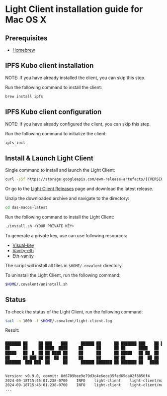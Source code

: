 # Light Client installation guide for Mac OS X

## Prerequisites

- [Homebrew](https://brew.sh/)

## IPFS Kubo client installation

NOTE: If you have already installed the client, you can skip this step.

Run the following command to install the client:

```bash
brew install ipfs
```

## IPFS Kubo client configuration

NOTE: If you have already configured the client, you can skip this step.

Run the following command to initialize the client:

```bash
ipfs init
```

## Install & Launch Light Client

Single command to install and launch the Light Client:

```bash
curl -sSf https://storage.googleapis.com/ewm-release-artefacts/{{VERSION}}/macos/install.sh | bash -s <YOUR PRIVATE KEY>
```

Or go to the [Light Client Releases](https://github.com/covalenthq/ewm-das/releases) page and download the latest release.

Unzip the downloaded archive and navigate to the directory:

```bash
cd das-macos-latest
```

Run the following command to install the Light Client:

```bash
./install.sh <YOUR PRIVATE KEY>
```

To generate a private key, use can use following resources:

- [Visual-key](https://visualkey.link/)
- [Vanity-eth](https://vanity-eth.tk/)
- [Eth-vanity](https://eth-vanity.io/#calc)

The script will install all files in `$HOME/.covalent` directory.

To uninstall the Light Client, run the following command:

```bash
$HOME/.covalent/uninstall.sh
```

## Status

To check the status of the Light Client, run the following command:

```bash
tail -n 1000 -f $HOME/.covalent/light-client.log
```

Result:

```bash

███████ ██     ██ ███    ███      ██████ ██      ██ ███████ ███    ██ ████████ 
██      ██     ██ ████  ████     ██      ██      ██ ██      ████   ██    ██    
█████   ██  █  ██ ██ ████ ██     ██      ██      ██ █████   ██ ██  ██    ██    
██      ██ ███ ██ ██  ██  ██     ██      ██      ██ ██      ██  ██ ██    ██    
███████  ███ ███  ██      ██      ██████ ███████ ██ ███████ ██   ████    ██    
                                                                               

Version: v0.9.0, commit: 8d6709bee9e79d3c4e6ece35fed65da02f3850f4
2024-09-18T15:45:01.238-0700	INFO	light-client	light-client/main.go:91	Starting client...
2024-09-18T15:45:01.238-0700	INFO	light-client	light-client/main.go:97	Client idenity: 0x51b6D674514849aF97FB77BCac51bcdD7799842C
...
```
